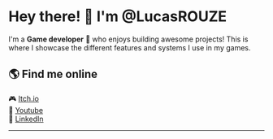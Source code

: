 # Hey there! 👋 I'm @LucasROUZE

I'm a **Game developer** 🚀 who enjoys building awesome projects!
This is where I showcase the different features and systems I use in my games.
 <!--
## 🛠 Latest projects  
🔹 Languages: JavaScript, Python, C++  
🔹 Frontend: React, Vue, TailwindCSS  
🔹 Backend: Node.js, Express, Firebase  
🔹 Database: PostgreSQL, MongoDB  
-->
## 🌎 Find me online  
🎮 [Itch.io](https://bob-mervell.itch.io/)  
🎥 [Youtube](www.youtube.com/@bobmervell7044)  
🔗 [LinkedIn](www.linkedin.com/in/lucas-rouze)  

---

